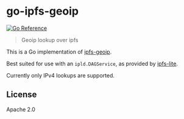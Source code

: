 # go-ipfs-geoip

[![Go Reference](https://pkg.go.dev/badge/github.com/hsanjuan/go-ipfs-geoip.svg)](https://pkg.go.dev/github.com/hsanjuan/go-ipfs-geoip)

> Geoip lookup over ipfs

This is a Go implementation of [ipfs-geoip](https://github.com/ipfs-shipyard/ipfs-geoip).

Best suited for use with an `ipld.DAGService`, as provided by
[ipfs-lite](https://github.com/hsanjuan/ipfs-lite).

Currently only IPv4 lookups are supported.

## License

Apache 2.0
